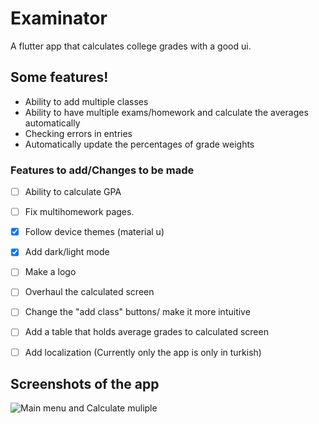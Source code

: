 # Examinator

A flutter app that calculates college grades with a good ui.

## Some features!
- Ability to add multiple classes
- Ability to have multiple exams/homework and calculate the averages automatically
- Checking errors in entries
- Automatically update the percentages of grade weights

### Features to add/Changes to be made
- [ ] Ability to calculate GPA
- [ ] Fix multihomework pages.
- [x] Follow device themes (material u)
- [x] Add dark/light mode
- [ ] Make a logo
- [ ] Overhaul the calculated screen
- [ ] Change the "add class" buttons/ make it more intuitive 
- [ ] Add a table that holds average grades to calculated screen
- [ ] Add localization (Currently only the app is only in turkish)



## Screenshots of the app

![Main menu and Calculate muliple](https://user-images.githubusercontent.com/43582815/172047129-d9f9d43a-0b82-4c85-a096-6221b41e4782.jpg)
